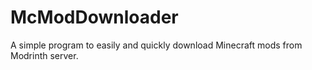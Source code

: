# McModDownloader
A simple program to easily and quickly download Minecraft mods from Modrinth server.
